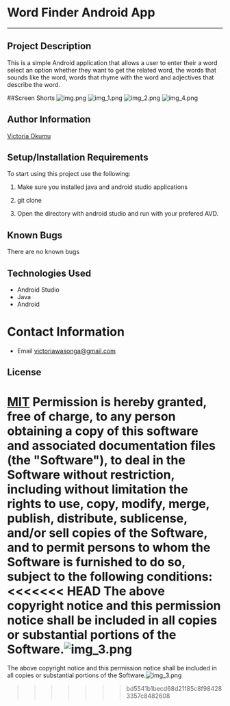 # Word Finder Android App
---
## Project Description
This is a simple Android application that allows a user to enter their a word select an option whether they want to get the related word, the words that sounds like the word,
words that rhyme with the word and adjectives that describe the word.

##Screen Shorts
![img.png](img.png) ![img_1.png](img_1.png) ![img_2.png](img_2.png) ![img_4.png](img_4.png)


## Author Information
[Victoria Okumu](https://github.com/vokumu)
## Setup/Installation Requirements
To start using this project use the following:
1. Make sure you installed java and android studio applications

3. git clone

4. Open the directory with android studio  and run with your prefered AVD.


## Known Bugs
There are no known bugs
## Technologies Used
* Android Studio
* Java
* Android
# Contact Information
- Email <victoriawasonga@gmail.com>

## License
[MIT](LICENSE)
Permission is hereby granted, free of charge, to any person obtaining a copy of this software and associated documentation files (the "Software"), to deal in the Software without restriction, including without limitation the rights to use, copy, modify, merge, publish, distribute, sublicense, and/or sell copies of the Software, and to permit persons to whom the Software is furnished to do so, subject to the following conditions:
<<<<<<< HEAD
The above copyright notice and this permission notice shall be included in all copies or substantial portions of the Software.![img_3.png](img_3.png)
=======
The above copyright notice and this permission notice shall be included in all copies or substantial portions of the Software.![img_3.png](img_3.png)
>>>>>>> bd5541b1becd68d21f85c8f984283357c8482608
